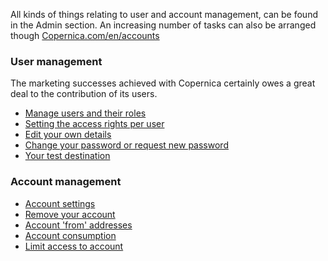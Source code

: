 All kinds of things relating to user and account management, can be
found in the Admin section. An increasing number of tasks can also be
arranged though
[Copernica.com/en/accounts](https://www.copernica.com/en/accounts)

### User management

The marketing successes achieved with Copernica certainly owes a great
deal to the contribution of its users.

-   [Manage users and their
    roles](./manage-users-and-their-roles.en.md)
-   [Setting the access rights per
    user](http://www.copernica.com/en/blog/setting-access-rights-per-user)
-   [Edit your own
    details](./edit-your-own-details.en.md)
-   [Change your password or request new
    password](./change-password-or-request-a-new-one.en.md)
-   [Your test
    destination](./what-is-the-test-destination.en.md)

### Account management

-   [Account
    settings](./account-settings.en.md)
-   [Remove your
    account](./remove-account.en.md)
-   [Account 'from'
    addresses](./default-account-from-addresses.en.md)
-   [Account
    consumption](./view-account-consumption.en.md)
-   [Limit access to
    account](./limiting-your-account-access-to-certain-ip-addresses.en.md)

